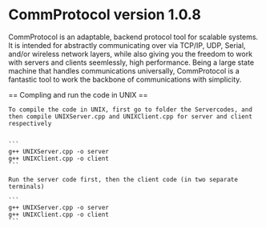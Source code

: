 # CommProtocol version 1.0.8


CommProtocol is an adaptable, backend protocol tool for scalable systems. It is intended for abstractly communicating over via TCP/IP, UDP, Serial, and/or wireless network layers, while also giving you the freedom to work with servers and clients seemlessly, high performance. Being a large state machine that handles communications universally, CommProtocol is a fantastic tool to work the backbone of communications with simplicity.

== Compling and run the code in UNIX ==

	To compile the code in UNIX, first go to folder the Servercodes, and then compile UNIXServer.cpp and UNIXClient.cpp for server and client respectively

	
	```
	g++ UNIXServer.cpp -o server
	g++ UNIXClient.cpp -o client
	```	

	Run the server code first, then the client code (in two separate terminals)

	```
	g++ UNIXServer.cpp -o server
	g++ UNIXClient.cpp -o client
	```	
